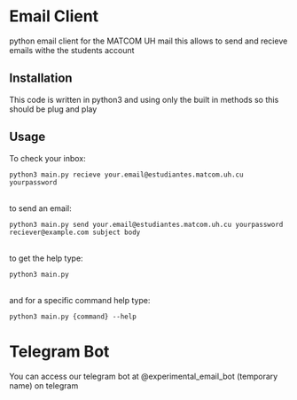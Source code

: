 # Email Client 

python email client for the MATCOM UH mail
this allows to send and recieve emails withe the students account

## Installation 
This code is written in python3 and using only the built in methods so this should be plug and play

## Usage 

To check your inbox:</br>

`python3 main.py recieve your.email@estudiantes.matcom.uh.cu yourpassword`

</br>to send an email:</br>

`python3 main.py send your.email@estudiantes.matcom.uh.cu yourpassword reciever@example.com subject body`

</br>to get the help type:</br>

`python3 main.py`

</br>and for a specific command help type:</br>

`python3 main.py {command} --help`

# Telegram Bot

You can access our telegram bot at @experimental_email_bot (temporary name) on telegram


